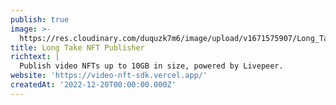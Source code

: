 ```yaml
---
publish: true
image: >-
  https://res.cloudinary.com/duquzk7m6/image/upload/v1671575907/Long_Take_NFT_Publisher_sejq71.png
title: Long Take NFT Publisher
richtext: |
  Publish video NFTs up to 10GB in size, powered by Livepeer.
website: 'https://video-nft-sdk.vercel.app/'
createdAt: '2022-12-20T00:00:00.000Z'
---
```


